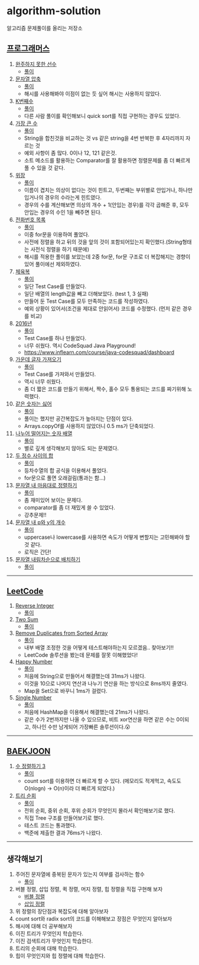 # algorithm-solution

알고리즘 문제풀이를 올리는 저장소

## [프로그래머스](https://programmers.co.kr/)

1. [완주하지 못한 선수](https://programmers.co.kr/learn/courses/30/lessons/42576)
   - [풀이](https://github.com/ksundong/algorithm-solution/blob/master/src/main/java/dev/idion/programmers/incompleteplayer/Solution.java)
2. [문자열 압축](https://programmers.co.kr/learn/courses/30/lessons/60057)
   - [풀이](https://github.com/ksundong/algorithm-solution/blob/master/src/main/java/dev/idion/programmers/compressstring/Solution.java)
   - 해시를 사용해봐야 이점이 없는 듯 싶어 해시는 사용하지 않았다.
3. [K번째수](https://programmers.co.kr/learn/courses/30/lessons/42748)
   - [풀이](https://github.com/ksundong/algorithm-solution/blob/19427fc431bf5b53fdea06dd4ced059383810885/src/main/java/dev/idion/programmers/kthnumber/Solution.java)
   - 다른 사람 풀이를 확인해보니 quick sort를 직접 구현하는 경우도 있었다.
4. [가장 큰 수](https://programmers.co.kr/learn/courses/30/lessons/42746)
   - [풀이](https://github.com/ksundong/algorithm-solution/blob/master/src/main/java/dev/idion/programmers/biggestnumber/Solution.java)
   - String을 합친것을 비교하는 것 vs 같은 string을 4번 반복한 후 4자리까지 자르는 것
   - 예외 사항이 좀 많다. 0이나 12, 121 같은것.
   - 소트 메소드를 활용하는 Comparator를 잘 활용하면 정렬문제를 좀 더 빠르게 풀 수 있을 것 같다.
5. [위장](https://programmers.co.kr/learn/courses/30/lessons/42578)
   - [풀이](https://github.com/ksundong/algorithm-solution/blob/master/src/main/java/dev/idion/programmers/camouflage/Solution.java)
   - 이름이 겹치는 의상이 없다는 것이 힌트고, 두번째는 부위별로 안입거나, 하나만 입거나의 경우의 수라는게 힌트였다.
   - 경우의 수를 계산해보면 의상의 개수 + 1(안입는 경우)를 각각 곱해준 후, 모두 안입는 경우의 수인 1을 빼주면 된다.
6. [전화번호 목록](https://programmers.co.kr/learn/courses/30/lessons/42577)
   - [풀이](https://github.com/ksundong/algorithm-solution/blob/master/src/main/java/dev/idion/programmers/phonenumberlist/Solution.java)
   - 이중 for문을 이용하여 풀었다.
   - 사전에 정렬을 하고 뒤의 것을 앞의 것이 포함되어있는지 확인했다.(String형태는 사전식 정렬을 하기 때문에)
   - 해시를 적용한 풀이를 보았는데 2중 for문, for문 구조로 더 복잡해지는 경향이 있어 풀이에선 제외하였다.
7. [체육복](https://programmers.co.kr/learn/courses/30/lessons/42862)
   - [풀이](https://github.com/ksundong/algorithm-solution/blob/master/src/main/java/dev/idion/programmers/gymsuit/Solution.java)
   - 일단 Test Case를 만들었다.
   - 일단 배열의 length값을 빼고 더해보았다. (test 1, 3 실패)
   - 만들어 둔 Test Case를 모두 만족하는 코드를 작성하였다.
   - 예외 상황이 있어서(조건을 제대로 안읽어서) 코드를 수정했다. (먼저 같은 경우를 비교)
8. [2016년](https://programmers.co.kr/learn/courses/30/lessons/12901)
   - [풀이](https://github.com/ksundong/algorithm-solution/blob/master/src/main/java/dev/idion/programmers/year2016/Solution.java)
   - Test Case를 하나 만들었다.
   - 너무 쉬웠다. 역시 CodeSquad Java Playground!
   - https://www.inflearn.com/course/java-codesquad/dashboard
9. [가운데 글자 가져오기](https://programmers.co.kr/learn/courses/30/lessons/12903)
   - [풀이](https://github.com/ksundong/algorithm-solution/blob/master/src/main/java/dev/idion/programmers/getmiddlecharacter/Solution.java)
   - Test Case를 가져와서 만들었다.
   - 역시 너무 쉬웠다.
   - 좀 더 짧은 코드를 만들기 위해서, 짝수, 홀수 모두 통용되는 코드를 짜기위해 노력했다.
10. [같은 숫자는 싫어](https://programmers.co.kr/learn/courses/30/lessons/12906)
    - [풀이](https://github.com/ksundong/algorithm-solution/blob/7229adab2d/src/main/java/dev/idion/programmers/noduplicatenumber/Solution.java)
    - 풀이는 했지만 공간복잡도가 높아지는 단점이 있다.
    - Arrays.copyOf를 사용하지 않았더니 0.5 ms가 단축되었다.
11. [나누어 떨어지는 숫자 배열](https://programmers.co.kr/learn/courses/30/lessons/12910)
    - [풀이](https://github.com/ksundong/algorithm-solution/blob/master/src/main/java/dev/idion/programmers/dividingnumberarray/Solution.java)
    - 별로 깊게 생각해보지 않아도 되는 문제였다.
12. [두 정수 사이의 합](https://programmers.co.kr/learn/courses/30/lessons/12912)
    - [풀이](https://github.com/ksundong/algorithm-solution/blob/master/src/main/java/dev/idion/programmers/twointegersum/Solution.java)
    - 등차수열의 합 공식을 이용해서 풀었다.
    - for문으로 풀면 오래걸림(통과는 함...)
13. [문자열 내 마음대로 정렬하기](https://programmers.co.kr/learn/courses/30/lessons/12915)
    - [풀이](https://github.com/ksundong/algorithm-solution/blob/master/src/main/java/dev/idion/programmers/stringsortmyself/Solution.java)
    - 좀 재미있어 보이는 문제다.
    - comparator를 좀 더 재밌게 쓸 수 있었다.
    - 강추문제!!
14. [문자열 내 p와 y의 개수](https://programmers.co.kr/learn/courses/30/lessons/12916)
    - [풀이](https://github.com/ksundong/algorithm-solution/blob/master/src/main/java/dev/idion/programmers/stringpandycount/Solution.java)
    - uppercase나 lowercase를 사용하면 속도가 어떻게 변할지는 고민해봐야 할 것 같다.
    - 로직은 간단!
15. [문자열 내림차순으로 배치하기](https://programmers.co.kr/learn/courses/30/lessons/12917)
    - [풀이]()
---

## [LeetCode](https://leetcode.com/)

1. [Reverse Integer](https://leetcode.com/problems/reverse-integer/)
   - [풀이](https://github.com/ksundong/algorithm-solution/blob/master/src/main/java/dev/idion/leetcode/reverseinteger/Solution.java)
2. [Two Sum](https://leetcode.com/problems/two-sum/)
   - [풀이](https://github.com/ksundong/algorithm-solution/blob/master/src/main/java/dev/idion/leetcode/twosum/Solution.java)
3. [Remove Duplicates from Sorted Array](https://leetcode.com/problems/remove-duplicates-from-sorted-array/)
   - [풀이](https://github.com/ksundong/algorithm-solution/blob/master/src/main/java/dev/idion/leetcode/removeduplicates/Solution.java)
   - 내부 배열 조정한 것을 어떻게 테스트해야하는지 모르겠음.. 찾아보기!!
   - LeetCode 솔루션을 봤는데 문제를 잘못 이해했었다!
4. [Happy Number](https://leetcode.com/problems/happy-number/)
   - [풀이](https://github.com/ksundong/algorithm-solution/blob/master/src/main/java/dev/idion/leetcode/happynumber/Solution.java)
   - 처음에 String으로 만들어서 해결했는데 31ms가 나왔다.
   - 이것을 10으로 나머지 연산과 나누기 연산을 하는 방식으로 8ms까지 줄였다.
   - Map을 Set으로 바꾸니 1ms가 걸렸다.
5. [Single Number](https://leetcode.com/problems/single-number/)
   - [풀이](https://github.com/ksundong/algorithm-solution/blob/master/src/main/java/dev/idion/leetcode/singlenumber/Solution.java)
   - 처음에 HashMap을 이용해서 해결했는데 21ms가 나왔다.
   - 같은 수가 2번까지만 나올 수 있으므로, 비트 xor연산을 하면 같은 수는 0이되고, 하나인 수만 남게되어 가장빠른 솔루션이다.😮

---

## [BAEKJOON](https://www.acmicpc.net/)

1. [수 정렬하기 3](https://www.acmicpc.net/problem/10989)
   - [풀이](https://github.com/ksundong/algorithm-solution/blob/master/src/main/java/dev/idion/baekjoon/sortnumber3/Main.java)
   - count sort를 이용하면 더 빠르게 할 수 있다. (메모리도 적게먹고, 속도도 O(nlogn) -> O(n)이라 더 빠르게 되었다.)
2. [트리 순회](https://www.acmicpc.net/problem/1991)
   - [풀이](https://github.com/ksundong/algorithm-solution/blob/master/src/main/java/dev/idion/baekjoon/treetraversal/Main.java)
   - 전위 순회, 중위 순회, 후위 순회가 무엇인지 몰라서 확인해보기로 했다.
   - 직접 Tree 구조를 만들어보기로 했다.
   - 테스트 코드는 통과했다.
   - 백준에 제출한 결과 76ms가 나왔다.

---

## 생각해보기

1. 주어진 문자열에 중복된 문자가 있는지 여부를 검사하는 함수
   - [풀이](https://github.com/ksundong/algorithm-solution/blob/master/src/main/java/dev/idion/thinking/overlapchar/Solution.java)
2. 버블 정렬, 삽입 정렬, 퀵 정렬, 머지 정렬, 힙 정렬을 직접 구현해 보자
   - [버블 정렬](https://github.com/ksundong/algorithm-solution/blob/master/src/main/java/dev/idion/thinking/sorting/BubbleSort.javahttps://github.com/ksundong/algorithm-solution/blob/master/src/main/java/dev/idion/thinking/sorting/BubbleSort.java)
   - [삽입 정렬](https://github.com/ksundong/algorithm-solution/blob/master/src/main/java/dev/idion/thinking/sorting/SelectionSort.java)
3. 위 정렬의 장단점과 복잡도에 대해 알아보자
4. count sort와 radix sort의 코드를 이해해보고 장점은 무엇인지 알아보자
5. 해시에 대해 더 공부해보자
6. 이진 트리가 무엇인지 학습한다.
7. 이진 검색트리가 무엇인지 학습한다.
8. 트리의 순회에 대해 학습한다.
9. 힙이 무엇인지와 힙 정렬에 대해 학습한다.